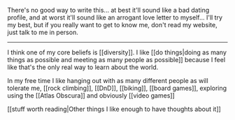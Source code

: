 There's no good way to write this... at best it'll sound like a bad dating profile, and at worst it'll sound like an arrogant love letter to myself... I'll try my best, but if you really want to get to know me, don't read my website, just talk to me in person.

------

I think one of my core beliefs is [[diversity]]. I like [[do things|doing as many things as possible and meeting as many people as possible]] because I feel like that's the only real way to learn about the world.

In my free time I like hanging out with as many different people as will tolerate me, [[rock climbing]], [[DnD]], [[biking]], [[board games]], exploring using the [[Atlas Obscura]] and obviously [[video games]]

[[stuff worth reading|Other things I like enough to have thoughts about it]]
